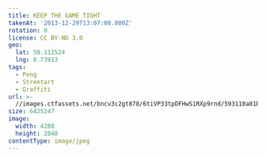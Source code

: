 ```yaml
---
title: KEEP THE GAME TIGHT
takenAt: '2013-12-29T13:07:08.000Z'
rotation: 0
license: CC BY-ND 3.0
geo:
  lat: 50.111524
  lng: 8.73913
tags:
  - Peng
  - Streetart
  - Graffiti
url: >-
  //images.ctfassets.net/bncv3c2gt878/6tiVP33tpDFHwS1RXp9rnd/593110a81b07284b32bbe5013352f701/keep-the-game-tight_11625035125_o
size: 6425247
image:
  width: 4288
  height: 2848
contentType: image/jpeg
---
```



